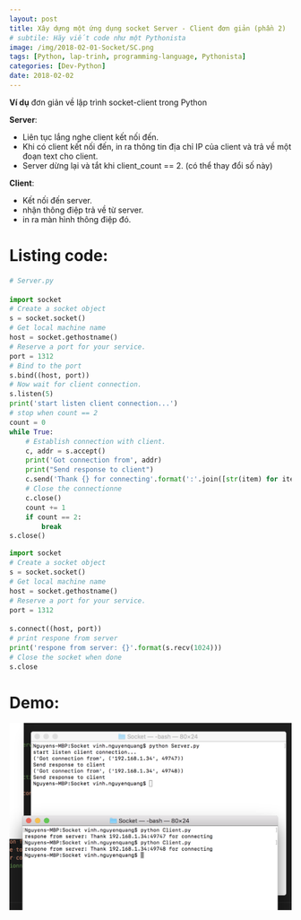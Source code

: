 ```yaml
---
layout: post
title: Xây dựng một ứng dụng socket Server - Client đơn giản (phần 2)
# subtile: Hãy viết code như một Pythonista
image: /img/2018-02-01-Socket/SC.png
tags: [Python, lap-trinh, programming-language, Pythonista]
categories: [Dev-Python]
date: 2018-02-02
---
```


**Ví dụ** đơn giản về lập trình socket-client trong Python

**Server**: 
- Liên tục lắng nghe client kết nối đến. 
- Khi có client kết nối đến, in ra thông tin địa chỉ IP của client và trả về một đoạn text cho client.
- Server dừng lại và tắt khi client_count == 2. (có thể thay đổi số này)

**Client**: 
- Kết nối đến server.
- nhận thông điệp trả về từ server.
- in ra màn hình thông điệp đó.

# Listing code:

```Python
# Server.py

import socket
# Create a socket object
s = socket.socket()
# Get local machine name
host = socket.gethostname()
# Reserve a port for your service.
port = 1312
# Bind to the port
s.bind((host, port))
# Now wait for client connection.
s.listen(5)
print('start listen client connection...')
# stop when count == 2
count = 0
while True:
    # Establish connection with client.
    c, addr = s.accept()
    print('Got connection from', addr)
    print("Send response to client")
    c.send('Thank {} for connecting'.format(':'.join([str(item) for item in addr])))
    # Close the connectionne
    c.close()
    count += 1
    if count == 2:
        break
s.close()
```


```Python
import socket
# Create a socket object
s = socket.socket()
# Get local machine name
host = socket.gethostname()
# Reserve a port for your service.
port = 1312

s.connect((host, port))
# print respone from server
print('respone from server: {}'.format(s.recv(1024)))
# Close the socket when done
s.close
```

# Demo:
![socket.png](/img/2018-02-01-Socket/demo.png)
